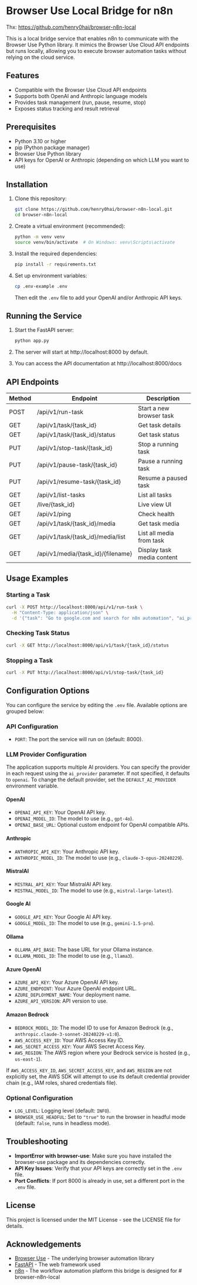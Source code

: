# Browser Use Local Bridge for n8n

Thx: https://github.com/henry0hai/browser-n8n-local

This is a local bridge service that enables n8n to communicate with the Browser Use Python library. It mimics the Browser Use Cloud API endpoints but runs locally, allowing you to execute browser automation tasks without relying on the cloud service.

## Features

- Compatible with the Browser Use Cloud API endpoints
- Supports both OpenAI and Anthropic language models
- Provides task management (run, pause, resume, stop)
- Exposes status tracking and result retrieval

## Prerequisites

- Python 3.10 or higher
- pip (Python package manager)
- Browser Use Python library
- API keys for OpenAI or Anthropic (depending on which LLM you want to use)

## Installation

1. Clone this repository:
   ```bash
   git clone https://github.com/henry0hai/browser-n8n-local.git
   cd browser-n8n-local
   ```

2. Create a virtual environment (recommended):
   ```bash
   python -m venv venv
   source venv/bin/activate  # On Windows: venv\Scripts\activate
   ```

3. Install the required dependencies:
   ```bash
   pip install -r requirements.txt
   ```

4. Set up environment variables:
   ```bash
   cp .env-example .env
   ```
   Then edit the `.env` file to add your OpenAI and/or Anthropic API keys.

## Running the Service

1. Start the FastAPI server:
   ```bash
   python app.py
   ```

2. The server will start at http://localhost:8000 by default.

3. You can access the API documentation at http://localhost:8000/docs

## API Endpoints

| Method | Endpoint                           | Description                  |
|--------|------------------------------------|------------------------------|
| POST   | /api/v1/run-task                   | Start a new browser task     |
| GET    | /api/v1/task/{task_id}             | Get task details             |
| GET    | /api/v1/task/{task_id}/status      | Get task status              |
| PUT    | /api/v1/stop-task/{task_id}        | Stop a running task          |
| PUT    | /api/v1/pause-task/{task_id}       | Pause a running task         |
| PUT    | /api/v1/resume-task/{task_id}      | Resume a paused task         |
| GET    | /api/v1/list-tasks                 | List all tasks               |
| GET    | /live/{task_id}                    | Live view UI                 |
| GET    | /api/v1/ping                       | Check health                 |
| GET    | /api/v1/task/{task_id}/media       | Get task media               |
| GET    | /api/v1/task/{task_id}/media/list  | List all media from task     |
| GET    | /api/v1/media/{task_id}/{filename} | Display task media content   |

## Usage Examples

### Starting a Task

```bash
curl -X POST http://localhost:8000/api/v1/run-task \
  -H "Content-Type: application/json" \
  -d '{"task": "Go to google.com and search for n8n automation", "ai_provider": "openai"}'
```

### Checking Task Status

```bash
curl -X GET http://localhost:8000/api/v1/task/{task_id}/status
```

### Stopping a Task

```bash
curl -X PUT http://localhost:8000/api/v1/stop-task/{task_id}
```

## Configuration Options

You can configure the service by editing the `.env` file.  Available options are grouped below:

### API Configuration

- `PORT`: The port the service will run on (default: 8000).

### LLM Provider Configuration

The application supports multiple AI providers. You can specify the provider in each request using the `ai_provider` parameter. If not specified, it defaults to `openai`. To change the default provider, set the `DEFAULT_AI_PROVIDER` environment variable.

#### OpenAI

- `OPENAI_API_KEY`: Your OpenAI API key.
- `OPENAI_MODEL_ID`: The model to use (e.g., `gpt-4o`).
- `OPENAI_BASE_URL`: Optional custom endpoint for OpenAI compatible APIs.

#### Anthropic

- `ANTHROPIC_API_KEY`: Your Anthropic API key.
- `ANTHROPIC_MODEL_ID`: The model to use (e.g., `claude-3-opus-20240229`).

#### MistralAI

- `MISTRAL_API_KEY`: Your MistralAI API key.
- `MISTRAL_MODEL_ID`: The model to use (e.g., `mistral-large-latest`).

#### Google AI

- `GOOGLE_API_KEY`: Your Google AI API key.
- `GOOGLE_MODEL_ID`: The model to use (e.g., `gemini-1.5-pro`).

#### Ollama

- `OLLAMA_API_BASE`: The base URL for your Ollama instance.
- `OLLAMA_MODEL_ID`: The model to use (e.g., `llama3`).

#### Azure OpenAI

- `AZURE_API_KEY`: Your Azure OpenAI API key.
- `AZURE_ENDPOINT`: Your Azure OpenAI endpoint URL.
- `AZURE_DEPLOYMENT_NAME`: Your deployment name.
- `AZURE_API_VERSION`: API version to use.

#### Amazon Bedrock

- `BEDROCK_MODEL_ID`: The model ID to use for Amazon Bedrock (e.g., `anthropic.claude-3-sonnet-20240229-v1:0`).
- `AWS_ACCESS_KEY_ID`: Your AWS Access Key ID.
- `AWS_SECRET_ACCESS_KEY`: Your AWS Secret Access Key.
- `AWS_REGION`: The AWS region where your Bedrock service is hosted (e.g., `us-east-1`).

If `AWS_ACCESS_KEY_ID`, `AWS_SECRET_ACCESS_KEY`, and `AWS_REGION` are not explicitly set, the AWS SDK will attempt to use its default credential provider chain (e.g., IAM roles, shared credentials file).

### Optional Configuration

- `LOG_LEVEL`: Logging level (default: `INFO`).
- `BROWSER_USE_HEADFUL`: Set to `"true"` to run the browser in headful mode (default: `false`, runs in headless mode).

## Troubleshooting

- **ImportError with browser-use**: Make sure you have installed the browser-use package and its dependencies correctly.
- **API Key Issues**: Verify that your API keys are correctly set in the `.env` file.
- **Port Conflicts**: If port 8000 is already in use, set a different port in the `.env` file.

## License

This project is licensed under the MIT License - see the LICENSE file for details.

## Acknowledgements

- [Browser Use](https://github.com/browser-use/browser-use) - The underlying browser automation library
- [FastAPI](https://fastapi.tiangolo.com/) - The web framework used
- [n8n](https://n8n.io/) - The workflow automation platform this bridge is designed for # browser-n8n-local
